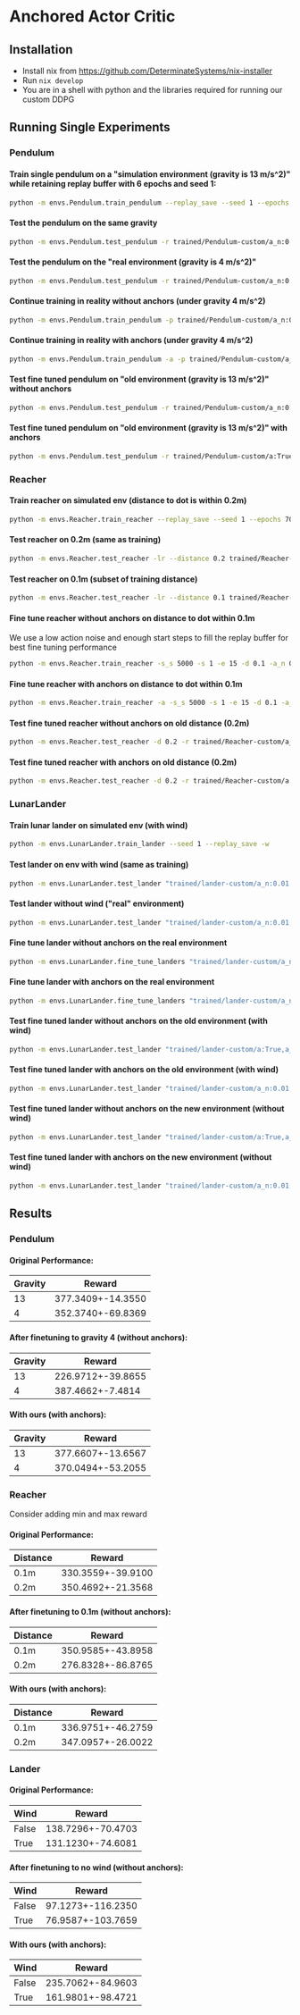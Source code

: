 # Anchored Actor Critic
## Installation
* Install nix from https://github.com/DeterminateSystems/nix-installer
* Run `nix develop`
* You are in a shell with python and the libraries required for running our custom DDPG
## Running Single Experiments

### Pendulum

#### Train single pendulum on a "simulation environment (gravity is 13 m/s^2)" while retaining replay buffer with 6 epochs and seed 1:
```bash
python -m envs.Pendulum.train_pendulum --replay_save --seed 1 --epochs 6 --gravity 13
```
#### Test the pendulum on the same gravity
```bash
python -m envs.Pendulum.test_pendulum -r trained/Pendulum-custom/a_n:0.1,e:6,g:13,l:0.0001,s_s:1000,x:PDSR75BG7XSZ5DS/seeds/1/epochs/5 --gravity 13
```
#### Test the pendulum on the "real environment (gravity is 4 m/s^2)"
```bash
python -m envs.Pendulum.test_pendulum -r trained/Pendulum-custom/a_n:0.1,e:6,g:13,l:0.0001,s_s:1000,x:PDSR75BG7XSZ5DS/seeds/1/epochs/5 --gravity 4
```
#### Continue training in reality without anchors (under gravity 4 m/s^2)
```bash
python -m envs.Pendulum.train_pendulum -p trained/Pendulum-custom/a_n:0.1,e:6,g:13,l:0.0001,s_s:1000,x:PDSR75BG7XSZ5DS/seeds/1/epochs/5 --gravity 4 --epochs 5 --seed 1 -a_n 0.01
```

#### Continue training in reality with anchors (under gravity 4 m/s^2)
```bash
python -m envs.Pendulum.train_pendulum -a -p trained/Pendulum-custom/a_n:0.1,e:6,g:13,l:0.0001,s_s:1000,x:PDSR75BG7XSZ5DS/seeds/1/epochs/5 --gravity 4 --epochs 5 --seed 1 -a_n 0.01
```

#### Test fine tuned pendulum on "old environment (gravity is 13 m/s^2)" without anchors
```bash
python -m envs.Pendulum.test_pendulum -r trained/Pendulum-custom/a_n:0.01,e:6,g:4,l:0.0001,p:QMOUS4S,s_s:1000,x:PDSR75BG7XSZ5DS/seeds/1/epochs/5 --gravity 13
```

#### Test fine tuned pendulum on "old environment (gravity is 13 m/s^2)" with anchors
```bash
python -m envs.Pendulum.test_pendulum -r trained/Pendulum-custom/a:True,a_n:0.01,e:6,g:4,l:0.0001,p:QMOUS4S,s_s:1000,x:PDSR75BG7XSZ5DS/seeds/1/epochs/5 --gravity 13
```

### Reacher
#### Train reacher on simulated env (distance to dot is within 0.2m)
```bash
python -m envs.Reacher.train_reacher --replay_save --seed 1 --epochs 70 --distance 0.2
```
#### Test reacher on 0.2m (same as training)
```bash
python -m envs.Reacher.test_reacher -lr --distance 0.2 trained/Reacher-custom/d:0.2,e:70,l:0.003,s_s:1000,x:E6ZGKFUDTWDQV5P/seeds/1/epochs/69
```
#### Test reacher on 0.1m (subset of training distance)
```bash
python -m envs.Reacher.test_reacher -lr --distance 0.1 trained/Reacher-custom/d:0.2,e:70,l:0.003,s_s:1000,x:E6ZGKFUDTWDQV5P/seeds/1/epochs/69
```
#### Fine tune reacher without anchors on distance to dot within 0.1m
We use a low action noise and enough start steps to fill the replay buffer for best fine tuning performance
```bash
python -m envs.Reacher.train_reacher -s_s 5000 -s 1 -e 15 -d 0.1 -a_n 0.01 -p trained/Reacher-custom/d:0.2,e:70,l:0.003,s_s:1000,x:E6ZGKFUDTWDQV5P/seeds/1/epochs/69
```
#### Fine tune reacher with anchors on distance to dot within 0.1m
```bash
python -m envs.Reacher.train_reacher -a -s_s 5000 -s 1 -e 15 -d 0.1 -a_n 0.01 -p trained/Reacher-custom/d:0.2,e:70,l:0.003,s_s:1000,x:E6ZGKFUDTWDQV5P/seeds/1/epochs/69
```
#### Test fine tuned reacher without anchors on old distance (0.2m)
```bash
python -m envs.Reacher.test_reacher -d 0.2 -r trained/Reacher-custom/a_n:0.01,d:0.1,e:15,l:0.003,p:KXOA45F,s_s:5000,x:UOMCKM77Z5CH7FV/seeds/1/epochs/14
```
#### Test fine tuned reacher with anchors on old distance (0.2m)
```bash
python -m envs.Reacher.test_reacher -d 0.2 -r trained/Reacher-custom/a:True,a_n:0.01,d:0.1,e:15,l:0.003,p:KXOA45F,s_s:5000,x:UOMCKM77Z5CH7FV/seeds/1/epochs/14
```

### LunarLander
#### Train lunar lander on simulated env (with wind)
```bash
python -m envs.LunarLander.train_lander --seed 1 --replay_save -w
```
#### Test lander on env with wind (same as training)
```bash
python -m envs.LunarLander.test_lander "trained/lander-custom/a_n:0.01,e:50,l:0.001,s_s:10000,w:True,x:EEUBTEYC3HCGRJC/seeds/1/epochs/49" -w
```
#### Test lander without wind ("real" environment)
```bash
python -m envs.LunarLander.test_lander "trained/lander-custom/a_n:0.01,e:50,l:0.001,s_s:10000,w:True,x:EEUBTEYC3HCGRJC/seeds/1/epochs/49"
```
#### Fine tune lander without anchors on the real environment
```bash
python -m envs.LunarLander.fine_tune_landers "trained/lander-custom/a_n:0.01,e:50,l:0.001,s_s:10000,w:True,x:EEUBTEYC3HCGRJC/seeds/1/epochs/49" --seed 1 --epochs 10
```
#### Fine tune lander with anchors on the real environment
```bash
python -m envs.LunarLander.fine_tune_landers "trained/lander-custom/a_n:0.01,e:50,l:0.001,s_s:10000,w:True,x:EEUBTEYC3HCGRJC/seeds/1/epochs/49" --seed 1 --epochs 10 -a
```
#### Test fine tuned lander without anchors on the old environment (with wind)
```bash
python -m envs.LunarLander.test_lander "trained/lander-custom/a:True,a_n:0.01,e:10,l:1e-05,p:7G5JJAX,s_s:5000,x:Z6KABHFRFQKXAOP/seeds/1/epochs/9" -w
```
#### Test fine tuned lander with anchors on the old environment (with wind)
```bash
python -m envs.LunarLander.test_lander "trained/lander-custom/a_n:0.01,e:10,l:1e-05,p:7G5JJAX,s_s:5000,x:Z6KABHFRFQKXAOP/seeds/1/epochs/9" -w
```
#### Test fine tuned lander without anchors on the new environment (without wind)
```bash
python -m envs.LunarLander.test_lander "trained/lander-custom/a:True,a_n:0.01,e:10,l:1e-05,p:7G5JJAX,s_s:5000,x:Z6KABHFRFQKXAOP/seeds/1/epochs/9"
```
#### Test fine tuned lander with anchors on the new environment (without wind)
```bash
python -m envs.LunarLander.test_lander "trained/lander-custom/a_n:0.01,e:10,l:1e-05,p:7G5JJAX,s_s:5000,x:Z6KABHFRFQKXAOP/seeds/1/epochs/9"
```


## Results

### Pendulum

#### Original Performance:

| Gravity | Reward            |
|---------|-------------------|
| 13      | 377.3409+-14.3550 |
| 4       | 352.3740+-69.8369 |

#### After finetuning to gravity 4 (without anchors):

| Gravity | Reward            |
|---------|-------------------|
| 13      | 226.9712+-39.8655 |
| 4       | 387.4662+-7.4814  |

#### With ours (with anchors):

| Gravity | Reward            |
|---------|-------------------|
| 13      | 377.6607+-13.6567 |
| 4       | 370.0494+-53.2055 |


### Reacher

Consider adding min and max reward

#### Original Performance:

| Distance | Reward            |
|----------|-------------------|
| 0.1m     | 330.3559+-39.9100 |
| 0.2m     | 350.4692+-21.3568 |

#### After finetuning to 0.1m (without anchors):

| Distance | Reward            |
|----------|-------------------|
| 0.1m     | 350.9585+-43.8958 |
| 0.2m     | 276.8328+-86.8765 |

#### With ours (with anchors):

| Distance | Reward            |
|----------|-------------------|
| 0.1m     | 336.9751+-46.2759 |
| 0.2m     | 347.0957+-26.0022 |

### Lander

#### Original Performance:

| Wind     | Reward            |
|----------|-------------------|
| False    | 138.7296+-70.4703 |
| True     | 131.1230+-74.6081 |

#### After finetuning to no wind (without anchors):

| Wind     | Reward            |
|----------|-------------------|
| False    | 97.1273+-116.2350 |
| True     | 76.9587+-103.7659 |

#### With ours (with anchors):

| Wind     | Reward            |
|----------|-------------------|
| False    | 235.7062+-84.9603 |
| True     | 161.9801+-98.4721 |
